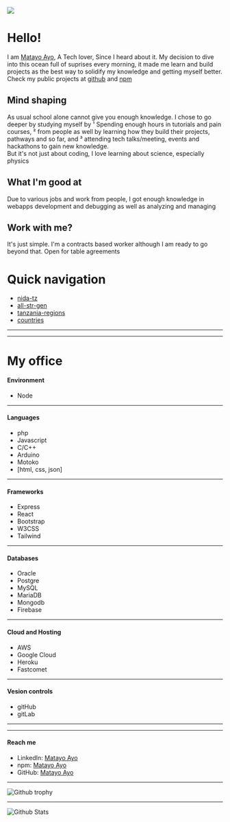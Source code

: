 ![](https://komarev.com/ghpvc/?username=matayo-ayo)

# Hello!
I am [Matayo Ayo](https://github.com/matayo-ayo), A Tech lover, Since I heard about it. My decision to dive into this ocean full of suprises every morning, it made me learn and build projects as the best way to solidify my knowledge and getting myself better.<br>
Check my public projects at [github](https://github.com/matayo-ayo) and [npm](https://www.npmjs.com/~matayo-ayo)


## Mind shaping
As usual school alone cannot give you enough knowledge. I chose to go deeper by studying myself by ¹ Spending enough hours in tutorials and pain courses, ² from people as well by learning how they build their projects, pathways and so far, and ³ attending tech talks/meeting, events and hackathons to gain new knowledge.<br>
But it's not just about coding, I love learning about science, especially physics


## What I'm good at
Due to various jobs and work from people, I got enough knowledge in webapps development and debugging as well as analyzing and managing 


## Work with me?
It's just simple. I'm a contracts based worker although I am ready to go beyond that. Open for table agreements

# Quick navigation
- [nida-tz](https://matayo-ayo.github.io/nida-tz/)
- [all-str-gen](https://matayo-ayo.github.io/all-str-gen/)
- [tanzania-regions](https://matayo-ayo.github.io/regions/tanzania/)
- [countries](https://matayo-ayo.github.io/countries/)

---
---

# My office

#### Environment
- Node
---

#### Languages
- php
- Javascript
- C/C++
- Arduino
- Motoko
- [html, css, json]
---

#### Frameworks
- Express
- React
- Bootstrap
- W3CSS
- Tailwind
---

#### Databases
- Oracle
- Postgre
- MySQL
- MariaDB
- Mongodb
- Firebase
---

#### Cloud and Hosting
- AWS
- Google Cloud
- Heroku
- Fastcomet
---

#### Vesion controls
- gitHub
- gitLab
---
---

#### Reach me
- LinkedIn: [Matayo Ayo](https://www.linkedin.com/in/matayoayo)
- npm: [Matayo Ayo](https://www.npmjs.com/~matayo-ayo)
- GitHub: [Matayo Ayo](https://github.com/matayo-ayo/)

---
![Github trophy](https://github-profile-trophy.vercel.app/?username=matayo-ayo&theme=matrix&margin-w=30&margin-h=15&column=4&width=100)

---
![Github Stats](https://github-readme-stats.vercel.app/api?username=matayo-ayo&count_private=true&show_icons=true&theme=merko)